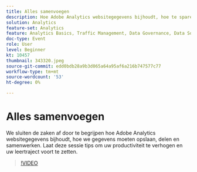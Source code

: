```yaml
---
title: Alles samenvoegen
description: Hoe Adobe Analytics websitegegevens bijhoudt, hoe te sparen, te delen en samen te werken.
solution: Analytics
feature-set: Analytics
feature: Analytics Basics, Traffic Management, Data Governance, Data Sources, Data Configuration and Collection
doc-type: Event
role: User
level: Beginner
kt: 10457
thumbnail: 343320.jpeg
source-git-commit: edd0bdb28a9b3d065a64a95af6a216b747577c77
workflow-type: tm+mt
source-wordcount: '53'
ht-degree: 0%

---
```


# Alles samenvoegen

We sluiten de zaken af door te begrijpen hoe Adobe Analytics websitegegevens bijhoudt, hoe we gegevens moeten opslaan, delen en samenwerken. Laat deze sessie tips om uw productiviteit te verhogen en uw leertraject voort te zetten.

>[!VIDEO](https://video.tv.adobe.com/v/343320/?quality=12&learn=on)

